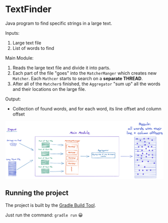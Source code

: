 # TextFinder

Java program to find specific strings in a large text.

Inputs:
1. Large text file
2. List of words to find

Main Module:
1. Reads the large text file and divide it into parts.
2. Each part of the file "goes" into the `MatcherManger` which creates new `Matcher`. Each `Mathcer` starts to search on a **separate THREAD**.
3. After all of the `Matcher`s finished, the `Aggregator` "sum up" all the words and their locations on the large file.

Output:
- Collection of found *words*, and for each word, its line offset and column offset
 
![alt TextFinder Sketch](docs/TextFinder.png)

## Running the project
The project is built by the [Gradle Build Tool](https://gradle.org).

Just run the command: `gradle run` 😀